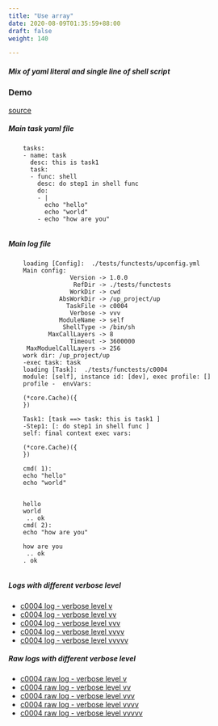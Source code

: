 ```yaml
---
title: "Use array"
date: 2020-08-09T01:35:59+88:00
draft: false
weight: 140

---
```


##### Mix of yaml literal and single line of shell script


### Demo








[source](https://github.com/upcmd/up/blob/master/tests/functests/c0004.yml)

##### Main task yaml file
```
    tasks:
    - name: task
      desc: this is task1
      task:
      - func: shell
        desc: do step1 in shell func
        do:
        - |
          echo "hello"
          echo "world"
        - echo "how are you"
    
```
##### Main log file
```
    loading [Config]:  ./tests/functests/upconfig.yml
    Main config:
                 Version -> 1.0.0
                  RefDir -> ./tests/functests
                 WorkDir -> cwd
              AbsWorkDir -> /up_project/up
                TaskFile -> c0004
                 Verbose -> vvv
              ModuleName -> self
               ShellType -> /bin/sh
           MaxCallLayers -> 8
                 Timeout -> 3600000
     MaxModuelCallLayers -> 256
    work dir: /up_project/up
    -exec task: task
    loading [Task]:  ./tests/functests/c0004
    module: [self], instance id: [dev], exec profile: []
    profile -  envVars:
    
    (*core.Cache)({
    })
    
    Task1: [task ==> task: this is task1 ]
    -Step1: [: do step1 in shell func ]
    self: final context exec vars:
    
    (*core.Cache)({
    })
    
    cmd( 1):
    echo "hello"
    echo "world"
    
    
    hello
    world
     .. ok
    cmd( 2):
    echo "how are you"
    
    how are you
     .. ok
    . ok
    
```


##### Logs with different verbose level
* [c0004 log - verbose level v](../../logs/c0004_v)
* [c0004 log - verbose level vv](../../logs/c0004_vv)
* [c0004 log - verbose level vvv](../../logs/c0004_vvvv)
* [c0004 log - verbose level vvvv](../../logs/c0004_vvvv)
* [c0004 log - verbose level vvvvv](../../logs/c0004_vvvvv)

##### Raw logs with different verbose level
* [c0004 raw log - verbose level v](../../reflogs/c0004_v.log)
* [c0004 raw log - verbose level vv](../../reflogs/c0004_vv.log)
* [c0004 raw log - verbose level vvv](../../reflogs/c0004_vvv.log)
* [c0004 raw log - verbose level vvvv](../../reflogs/c0004_vvvv.log)
* [c0004 raw log - verbose level vvvvv](../../reflogs/c0004_vvvvv.log)







